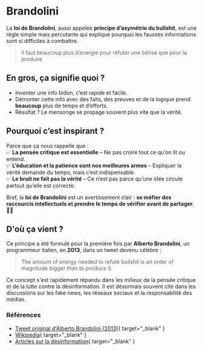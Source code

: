 # Brandolini

La **loi de Brandolini**, aussi appelée **principe d’asymétrie du bullshit**, est une règle simple mais percutante qui explique pourquoi les fausses informations sont si difficiles à combattre.  

> Il faut beaucoup plus d’énergie pour réfuter une bêtise que pour la produire

## En gros, ça signifie quoi ?

- Inventer une info bidon, c’est rapide et facile.  
- Démonter cette info avec des faits, des preuves et de la logique prend **beaucoup** plus de temps et d’efforts.  
- Résultat ? Le mensonge se propage souvent plus vite que la vérité.  

## Pourquoi c’est inspirant ?

Parce que ça nous rappelle que :  
✅ **La pensée critique est essentielle** – Ne pas croire tout ce qu’on lit ou entend.  
✅ **L’éducation et la patience sont nos meilleures armes** – Expliquer la vérité demande du temps, mais c’est indispensable.  
✅ **Le bruit ne fait pas la vérité** – Ce n’est pas parce qu’une idée circule partout qu’elle est correcte.  

Bref, la **loi de Brandolini** est un avertissement clair : **se méfier des raccourcis intellectuels et prendre le temps de vérifier avant de partager.** 🧐🔥

## D'où ça vient ?

Ce principe a été formulé pour la première fois par **Alberto Brandolini**, un programmeur italien, en **2013**, dans un tweet devenu célèbre :  
> The amount of energy needed to refute bullshit is an order of magnitude bigger than to produce it.

Ce concept s'est rapidement répandu dans les milieux de la pensée critique et de la lutte contre la désinformation. Il est désormais souvent cité dans les discussions sur les fake news, les réseaux sociaux et la responsabilité des médias.

### Références

- [Tweet original d'Alberto Brandolini (2013)](https://twitter.com/ziobrando/status/289635060758507521){ target="_blank" }  
- [Wikipedia](https://fr.wikipedia.org/wiki/Loi_de_Brandolini){ target="_blank" }
- [Articles sur la désinformation](https://www.internetactu.net/2019/11/11/brandolini-et-le-cout-de-la-verite/){ target="_blank" }
